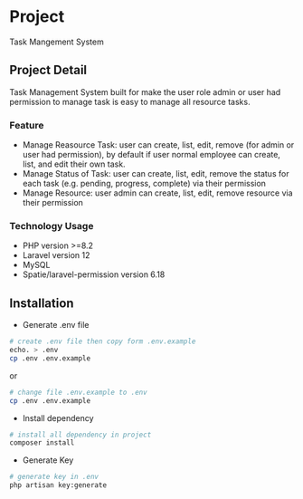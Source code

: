 # Project
Task Mangement System
## Project Detail
Task Management System built for make the user role admin or user had permission to manage task is easy to manage all resource tasks.
### Feature
 - Manage Reasource Task: user can create, list, edit, remove (for admin or user had permission), by default if user normal employee can create, list, and edit their own task.
 - Manage Status of Task: user can create, list, edit, remove the status for each task (e.g. pending, progress, complete) via their permission
 - Manage Resource: user admin can create, list, edit, remove resource via their permission
### Technology Usage
 - PHP version >=8.2
 - Laravel version 12
 - MySQL
 - Spatie/laravel-permission version 6.18

## Installation
- Generate .env file
```bash
# create .env file then copy form .env.example
echo. > .env
cp .env .env.example
```
or
```bash
# change file .env.example to .env
cp .env .env.example
```
- Install dependency
```bash
# install all dependency in project
composer install
```
- Generate Key
```bash
# generate key in .env
php artisan key:generate
```

